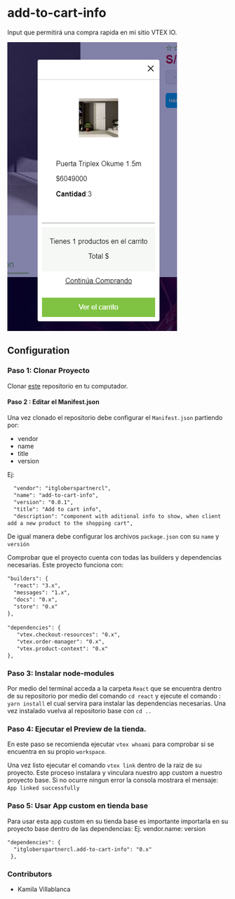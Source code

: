 # add-to-cart-info

Input que permitirá una compra rapida en mi sitio VTEX IO.

![Preview](../assets/imagenproyecto.png)

## Configuration 

### Paso 1: Clonar Proyecto

Clonar [este](https://github.com/kamivillabla/itgloberspartnercl-add-to-cart-info) repositorio en tu computador.

#### Paso 2 : Editar el Manifest.json

Una vez clonado el repositorio debe configurar el `Manifest.json` partiendo por: 
 - vendor
 - name
 - title
 - version
  
Ej: 

      "vendor": "itgloberspartnercl",
      "name": "add-to-cart-info",
      "version": "0.0.1",
      "title": "Add to cart info",
      "description": "component with aditional info to show, when client add a new product to the shopping cart",

De igual manera debe configurar los archivos `package.json` con su `name` y `versión`

Comprobar que el proyecto cuenta con todas las builders y dependencias necesarias. Este proyecto funciona con: 

    "builders": {
      "react": "3.x",
      "messages": "1.x",
      "docs": "0.x",
      "store": "0.x"
    },  

    "dependencies": {
       "vtex.checkout-resources": "0.x",
       "vtex.order-manager": "0.x",
       "vtex.product-context": "0.x"
    },

### Paso 3: Instalar node-modules

Por medio del terminal acceda a la carpeta `React` que se encuentra dentro de su repositorio por medio del comando `cd react` y ejecute el comando : `yarn install` el cual servira para instalar las dependencias necesarias. Una vez instalado vuelva al repositorio base con `cd ..`


### Paso 4: Ejecutar el Preview de la tienda.

En este paso se recomienda ejecutar `vtex whoami` para comprobar si se encuentra en su propio `workspace`.

Una vez listo ejecutar el comando `vtex link` dentro de la raiz de su proyecto. Este proceso instalara y vinculara nuestro app custom a nuestro proyecto base. Si no ocurre ningun error la consola mostrara el mensaje: `App linked successfully`

### Paso 5: Usar App custom en tienda base

Para usar esta app custom en su tienda base es importante importarla en su proyecto base dentro de las dependencias: 
Ej: vendor.name: version
  
    "dependencies": {
      "itgloberspartnercl.add-to-cart-info": "0.x"
     },


### Contributors

- Kamila Villablanca
